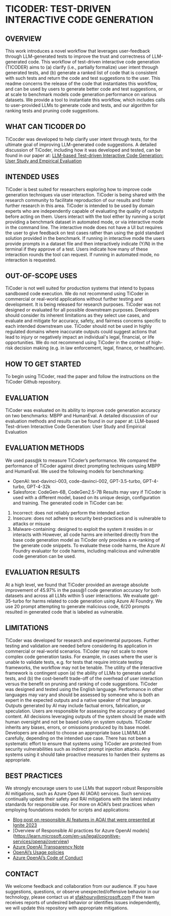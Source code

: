 # TICODER: TEST-DRIVEN INTERACTIVE CODE GENERATION
## OVERVIEW
This work introduces a novel workflow that leverages user-feedback through LLM-generated tests to improve the trust and correctness of LLM-generated code. This workflow of test-driven interactive code generation (TICODER) aims to (a) clarify (i.e., partially formalize) user intent through generated tests, and (b) generate a ranked list of code that is consistent with such tests and return the code and test suggestions to the user. This readme concerns the release of the code that instantiates this workflow, and can be used by users to generate better code and test suggestions, or at scale to benchmark models code generation performance on various datasets. We provide a tool to instantiate this workflow, which includes calls to user-provided LLMs to generate code and tests, and our algorithm for ranking tests and pruning code suggestions.  

## WHAT CAN TICODER DO
TiCocder was developed to help clarify user intent through tests, for the ultimate goal of improving LLM-generated code suggestions. A detailed discussion of TiCoder, including how it was developed and tested, can be found in our paper at: [LLM-based Test-driven Interactive Code Generation: User Study and Empirical Evaluation](https://arxiv.org/abs/2404.10100)

## INTENDED USES
TiCoder is best suited for researchers exploring how to improve code generation techniques via user interaction. TiCoder is being shared with the research community to facilitate reproduction of our results and foster further research in this area. TiCoder is intended to be used by domain experts who are independently capable of evaluating the quality of outputs before acting on them.
Users interact with the tool either by running a script providing a benchmark dataset in automated mode, or via interactive mode in the command line. The interactive mode does not have a UI but requires the user to give feedback on test cases rather than using the gold standard solution provided in the benchmark. 
If running in interactive mode the users provide prompts in a dataset file and then interactively indicate (Y/N) in the terminal if they approve of a test. Users indicate how many of these interaction rounds the tool can request. If running in automated mode, no interaction is requested. 

## OUT-OF-SCOPE USES
TiCoder is not well suited for production systems that intend to bypass sandboxed code execution. 
We do not recommend using TiCoder in commercial or real-world applications without further testing and development. It is being released for research purposes.
TiCoder was not designed or evaluated for all possible downstream purposes. Developers should consider its inherent limitations as they select use cases, and evaluate and mitigate for accuracy, safety, and fairness concerns specific to each intended downstream use.
TiCoder should not be used in highly regulated domains where inaccurate outputs could suggest actions that lead to injury or negatively impact an individual's legal, financial, or life opportunities.
We do not recommend using TiCoder in the context of high-risk decision making (e.g. in law enforcement, legal, finance, or healthcare). 

## HOW TO GET STARTED
To begin using TiCoder, read the paper and follow the instructions on the TiCoder Github repository. 

## EVALUATION
TiCoder was evaluated on its ability to improve code generation accuracy on two benchmarks: MBPP and HumanEval.
A detailed discussion of our evaluation methods and results can be found in our paper at: LLM-based Test-driven Interactive Code Generation: User Study and Empirical Evaluation

## EVALUATION METHODS
We used pass@k to measure TiCoder’s performance.
We compared the performance of TiCoder against direct prompting techniques using MBPP and HumanEval.
We used the following models for benchmarking: 
-	OpenAI: text-davinci-003, code-davinci-002, GPT-3.5-turbo, GPT-4-turbo, GPT-4-32k
-	Salesforce: CodeGen-6B, CodeGen2.5-7B
Results may vary if TiCoder is used with a different model, based on its unique design, configuration and training. 
The generated code in TiCoder can be:
  1. Incorrect: does not reliably perform the intended action  
  2. Insecure: does not adhere to security best-practices and is vulnerable to attacks or misuse  
  3. Malware-containing: designed to exploit the system it resides in or interacts with 
However, all code harms are inherited directly from the base code generation model as TiCoder only provides a re-ranking of the generate code snippets. To evaluate these code harms, the Azure AI Foundry evaluator for code harms, including malicious and vulnerable code generation can be used. 

## EVALUATION RESULTS
At a high level, we found that TiCoder provided an average absolute improvement of 45.97% in the pass@1 code generation accuracy for both datasets and across all LLMs within 5 user interactions. We evaluate gpt-35-turbo for harms related to code generation using Azure AI Foundry. We use 20 prompt attempting to generate malicious code, 6/20 prompts resulted in generated code that is labeled as vulnerable.

## LIMITATIONS
TiCoder was developed for research and experimental purposes. Further testing and validation are needed before considering its application in commercial or real-world scenarios.
TiCoder may not scale to more complex code generation tasks. For example, in cases where the user is unable to validate tests, e.g. for tests that require intricate testing frameworks, the workflow may not be tenable. 
The utility of the interactive framework is contingent upon (a) the ability of LLMs to generate useful tests, and (b) the cost-benefit trade-off of the overhead of user interaction versus the benefit on pruning and ranking of code suggestions.
TiCoder was designed and tested using the English language. Performance in other languages may vary and should be assessed by someone who is both an expert in the expected outputs and a native speaker of that language.
Outputs generated by AI may include factual errors, fabrication, or speculation. Users are responsible for assessing the accuracy of generated content. All decisions leveraging outputs of the system should be made with human oversight and not be based solely on system outputs.
TiCoder inherits any biases, errors, or omissions produced by its base model. Developers are advised to choose an appropriate base LLM/MLLM carefully, depending on the intended use case. 
There has not been a systematic effort to ensure that systems using TiCoder are protected from security vulnerabilities such as indirect prompt injection attacks. Any systems using it should take proactive measures to harden their systems as appropriate.

## BEST PRACTICES
We strongly encourage users to use LLMs that support robust Responsible AI mitigations, such as Azure Open AI (AOAI) services. Such services continually update their safety and RAI mitigations with the latest industry standards for responsible use. For more on AOAI’s best practices when employing foundations models for scripts and applications:
  -	[Blog post on responsible AI features in AOAI that were presented at Ignite 2023](https://techcommunity.microsoft.com/t5/ai-azure-ai-services-blog/announcing-new-ai-safety-amp-responsible-ai-features-in-azure/ba-p/3983686)
  -	[Overview of Responsible AI practices for Azure OpenAI models] (https://learn.microsoft.com/en-us/legal/cognitive-services/openai/overview)
  -	[Azure OpenAI Transparency Note](https://learn.microsoft.com/en-us/legal/cognitive-services/openai/transparency-note)
  -	[OpenAI’s Usage policies](https://openai.com/policies/usage-policies)
  -	[Azure OpenAI’s Code of Conduct](https://learn.microsoft.com/en-us/legal/cognitive-services/openai/code-of-conduct)

## CONTACT
We welcome feedback and collaboration from our audience. If you have suggestions, questions, or observe unexpected/offensive behavior in our technology, please contact us at sfakhoury@microsoft.com
If the team receives reports of undesired behavior or identifies issues independently, we will update this repository with appropriate mitigations.

